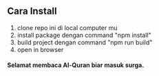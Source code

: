 ## Cara Install
1. clone repo ini di local computer mu
2. install package dengan command "npm install"
3. build project dengan command "npm run build"
4. open in browser

#### Selamat membaca Al-Quran biar masuk surga.
